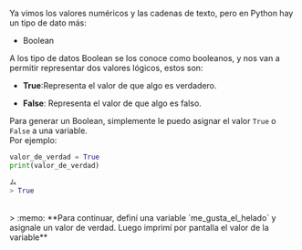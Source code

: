 Ya vimos los valores numéricos y las cadenas de texto, pero en Python hay un tipo de dato más:<br>
* Boolean

A los tipo de datos Boolean se los conoce como booleanos, y nos van a permitir representar dos valores lógicos, estos son:
<br>

* **True**:Representa el valor de que algo es verdadero.<br>

* **False**: Representa el valor de que algo es falso.<br>

Para generar un Boolean, simplemente le puedo asignar el valor `True` o `False` a una variable.<br>
Por ejemplo:<br>

``` python
valor_de_verdad = True
print(valor_de_verdad)

ム
> True
```
<br>
> :memo: **Para continuar, definí una variable `me_gusta_el_helado` y asignale un valor de verdad. Luego imprimí por pantalla el valor de la variable**